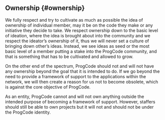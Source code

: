 ## Ownership {#ownership}

We fully respect and try to cultivate as much as possible the idea of ownership of individual member, may it be on the code they make or any initiative they decide to take. We respect ownership down to the basic level of ideation, where the idea is brought about into the community and we respect the ideator’s ownership of it, thus we will never set a culture of bringing down other’s ideas. Instead, we see ideas as seed or the most basic level of a member putting a stake into the ProgCode community, and that is something that has to be cultivated and allowed to grow.

On the other end of the spectrum, ProgCode should not and will not have any ownership beyond the goal that it is intended to do. If we go beyond the need to provide a framework of support to the applications within the network, we will then create a reason for us not to become obsolete, which is against the core objective of ProgCode.

As an entity, ProgCode cannot and will not own anything outside the intended purpose of becoming a framework of support. However, staffers should still be able to own projects but it will not and should not be under the ProgCode identity.